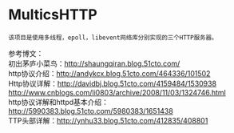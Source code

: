 # MulticsHTTP

	该项目是使用多线程，epoll，libevent网络库分别实现的三个HTTP服务器。		

参考博文：		
	初出茅庐小菜鸟：http://shaungqiran.blog.51cto.com/		
	http协议介绍：http://andykcx.blog.51cto.com/464336/101502		
	Http协议详解：http://davidbj.blog.51cto.com/4159484/1530938		
	             http://www.cnblogs.com/li0803/archive/2008/11/03/1324746.html		
	http协议详解和httpd基本介绍：http://5990383.blog.51cto.com/5980383/1651438		
	TTP头部详解：http://ynhu33.blog.51cto.com/412835/408801		
	
